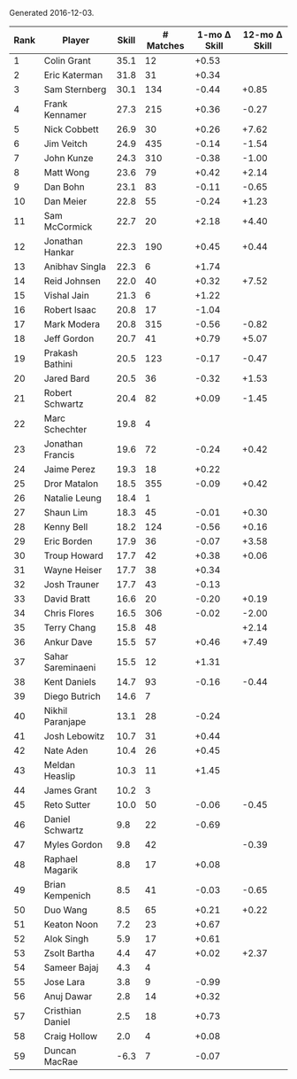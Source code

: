 Generated 2016-12-03.

| Rank | Player            | Skill | # Matches | 1-mo Δ Skill | 12-mo Δ Skill |
|------|-------------------|-------|-----------|--------------|---------------|
|    1 | Colin Grant       |  35.1 |        12 |        +0.53 |               |
|    2 | Eric Katerman     |  31.8 |        31 |        +0.34 |               |
|    3 | Sam Sternberg     |  30.1 |       134 |        -0.44 |         +0.85 |
|    4 | Frank Kennamer    |  27.3 |       215 |        +0.36 |         -0.27 |
|    5 | Nick Cobbett      |  26.9 |        30 |        +0.26 |         +7.62 |
|    6 | Jim Veitch        |  24.9 |       435 |        -0.14 |         -1.54 |
|    7 | John Kunze        |  24.3 |       310 |        -0.38 |         -1.00 |
|    8 | Matt Wong         |  23.6 |        79 |        +0.42 |         +2.14 |
|    9 | Dan Bohn          |  23.1 |        83 |        -0.11 |         -0.65 |
|   10 | Dan Meier         |  22.8 |        55 |        -0.24 |         +1.23 |
|   11 | Sam McCormick     |  22.7 |        20 |        +2.18 |         +4.40 |
|   12 | Jonathan Hankar   |  22.3 |       190 |        +0.45 |         +0.44 |
|   13 | Anibhav Singla    |  22.3 |         6 |        +1.74 |               |
|   14 | Reid Johnsen      |  22.0 |        40 |        +0.32 |         +7.52 |
|   15 | Vishal Jain       |  21.3 |         6 |        +1.22 |               |
|   16 | Robert Isaac      |  20.8 |        17 |        -1.04 |               |
|   17 | Mark Modera       |  20.8 |       315 |        -0.56 |         -0.82 |
|   18 | Jeff Gordon       |  20.7 |        41 |        +0.79 |         +5.07 |
|   19 | Prakash Bathini   |  20.5 |       123 |        -0.17 |         -0.47 |
|   20 | Jared Bard        |  20.5 |        36 |        -0.32 |         +1.53 |
|   21 | Robert Schwartz   |  20.4 |        82 |        +0.09 |         -1.45 |
|   22 | Marc Schechter    |  19.8 |         4 |              |               |
|   23 | Jonathan Francis  |  19.6 |        72 |        -0.24 |         +0.42 |
|   24 | Jaime Perez       |  19.3 |        18 |        +0.22 |               |
|   25 | Dror Matalon      |  18.5 |       355 |        -0.09 |         +0.42 |
|   26 | Natalie Leung     |  18.4 |         1 |              |               |
|   27 | Shaun Lim         |  18.3 |        45 |        -0.01 |         +0.30 |
|   28 | Kenny Bell        |  18.2 |       124 |        -0.56 |         +0.16 |
|   29 | Eric Borden       |  17.9 |        36 |        -0.07 |         +3.58 |
|   30 | Troup Howard      |  17.7 |        42 |        +0.38 |         +0.06 |
|   31 | Wayne Heiser      |  17.7 |        38 |        +0.34 |               |
|   32 | Josh Trauner      |  17.7 |        43 |        -0.13 |               |
|   33 | David Bratt       |  16.6 |        20 |        -0.20 |         +0.19 |
|   34 | Chris Flores      |  16.5 |       306 |        -0.02 |         -2.00 |
|   35 | Terry Chang       |  15.8 |        48 |              |         +2.14 |
|   36 | Ankur Dave        |  15.5 |        57 |        +0.46 |         +7.49 |
|   37 | Sahar Sareminaeni |  15.5 |        12 |        +1.31 |               |
|   38 | Kent Daniels      |  14.7 |        93 |        -0.16 |         -0.44 |
|   39 | Diego Butrich     |  14.6 |         7 |              |               |
|   40 | Nikhil Paranjape  |  13.1 |        28 |        -0.24 |               |
|   41 | Josh Lebowitz     |  10.7 |        31 |        +0.44 |               |
|   42 | Nate Aden         |  10.4 |        26 |        +0.45 |               |
|   43 | Meldan Heaslip    |  10.3 |        11 |        +1.45 |               |
|   44 | James Grant       |  10.2 |         3 |              |               |
|   45 | Reto Sutter       |  10.0 |        50 |        -0.06 |         -0.45 |
|   46 | Daniel Schwartz   |   9.8 |        22 |        -0.69 |               |
|   47 | Myles Gordon      |   9.8 |        42 |              |         -0.39 |
|   48 | Raphael Magarik   |   8.8 |        17 |        +0.08 |               |
|   49 | Brian Kempenich   |   8.5 |        41 |        -0.03 |         -0.65 |
|   50 | Duo Wang          |   8.5 |        65 |        +0.21 |         +0.22 |
|   51 | Keaton Noon       |   7.2 |        23 |        +0.67 |               |
|   52 | Alok Singh        |   5.9 |        17 |        +0.61 |               |
|   53 | Zsolt Bartha      |   4.4 |        47 |        +0.02 |         +2.37 |
|   54 | Sameer Bajaj      |   4.3 |         4 |              |               |
|   55 | Jose Lara         |   3.8 |         9 |        -0.99 |               |
|   56 | Anuj Dawar        |   2.8 |        14 |        +0.32 |               |
|   57 | Cristhian Daniel  |   2.5 |        18 |        +0.73 |               |
|   58 | Craig Hollow      |   2.0 |         4 |        +0.08 |               |
|   59 | Duncan MacRae     |  -6.3 |         7 |        -0.07 |               |